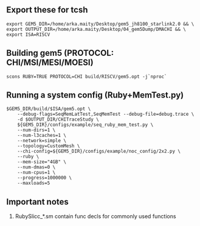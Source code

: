 
## Export these for tcsh
```
export GEM5_DIR=/home/arka.maity/Desktop/gem5_jh8100_starlink2.0 && \
export OUTPUT_DIR=/home/arka.maity/Desktop/04_gem5Dump/DMACHI && \
export ISA=RISCV
```


## Building gem5 (PROTOCOL: CHI/MSI/MESI/MOESI)

```
scons RUBY=TRUE PROTOCOL=CHI build/RISCV/gem5.opt -j`nproc`
```

## Running a system config (Ruby+MemTest.py)
```
$GEM5_DIR/build/$ISA/gem5.opt \
    --debug-flags=SeqMemLatTest,SeqMemTest --debug-file=debug.trace \
    -d $OUTPUT_DIR/CHITraceStudy \
    ${GEM5_DIR}/configs/example/seq_ruby_mem_test.py \
    --num-dirs=1 \
    --num-l3caches=1 \
    --network=simple \
    --topology=CustomMesh \
    --chi-config=${GEM5_DIR}/configs/example/noc_config/2x2.py \
    --ruby \
    --mem-size="4GB" \
    --num-dmas=0 \
    --num-cpus=1 \
    --progress=1000000 \
    --maxloads=5
```

## Important notes
1. RubySlicc_*.sm contain func decls for commonly used functions


